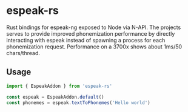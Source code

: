 # espeak-rs
Rust bindings for espeak-ng exposed to Node via N-API. The projects serves to provide improved phonemization performance by directly interacting with espeak instead of spawning a process for each phonemization request. Performance on a 3700x shows about 1ms/50 chars/thread. 

## Usage

```ts
import { EspeakAddon } from 'espeak-rs'

const espeak = EspeakAddon.default()
const phonemes = espeak.textToPhonemes('Hello world')
```
